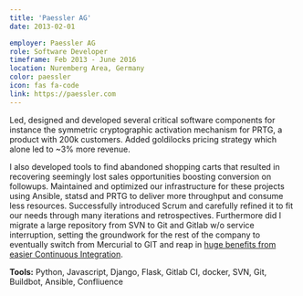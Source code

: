 ```yaml
---
title: 'Paessler AG'
date: 2013-02-01

employer: Paessler AG
role: Software Developer
timeframe: Feb 2013 - June 2016
location: Nuremberg Area, Germany
color: paessler
icon: fas fa-code
link: https://paessler.com
---
```



Led, designed and developed several critical software components for instance the symmetric cryptographic activation mechanism for PRTG, a product with 200k customers. Added goldilocks pricing strategy which alone led to ~3% more revenue.

I also developed tools to find abandoned shopping carts that resulted in recovering seemingly lost sales opportunities boosting conversion on followups. Maintained and optimized our infrastructure for these projects using Ansible, statsd and PRTG to deliver more throughput and consume less resources. Successfully introduced Scrum and carefully refined it to fit our needs through many iterations and retrospectives. Furthermore did I migrate a large repository from SVN to Git and Gitlab w/o service interruption, setting the groundwork for the rest of the company to eventually switch from Mercurial to GIT and reap in [huge benefits from easier Continuous Integration](https://about.gitlab.com/customers/paessler/).

**Tools:** Python, Javascript, Django, Flask, Gitlab CI, docker, SVN, Git, Buildbot, Ansible, Confliuence

